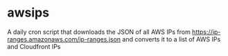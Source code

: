 # awsips
A daily cron script that downloads the JSON of all AWS IPs from https://ip-ranges.amazonaws.com/ip-ranges.json and converts it to a list of AWS IPs and Cloudfront IPs
